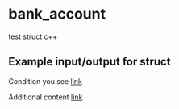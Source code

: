 # bank_account
test struct c++

## Example input/output for struct

Condition you see [link](https://github.com/netology-code/cppm-homeworks/tree/main/02/02)

Additional content [link](https://thispointer.com/c-convert-double-to-string-and-manage-precision-scientific-notation/)
